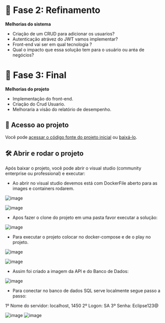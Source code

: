 # 🎯 Fase 2: Refinamento

**Melhorias do sistema**

-  Criação de um CRUD para adicionar os usuarios?
-  Autenticação atrávez do JWT vamos implementar?
-  Front-end vai ser em qual tecnologia ?
-  Qual o impacto que essa solução tem para o usuário ou aréa de negócios?

# 🎯 Fase 3: Final

**Melhorias do projeto**

- Implementação do front-end.
- Criação do Crud Usuario.
- Melhoraria a visão do relatório de desempenho.

## 📁 Acesso ao projeto

Você pode [acessar o código fonte do projeto inicial](https://github.com/matheuselias12/ProvaEclipseworks.git) ou [baixá-lo](https://github.com//matheuselias12/ProvaEclipseworks/archive/refs/heads/master.zip).

## 🛠️ Abrir e rodar o projeto

Após baixar o projeto, você pode abrir o visual studio (community enterprise ou professional) e executar:

- Ao abrir no visual studio devemos está com DockerFile aberto para as images e containers rodarem.
  
![image](https://github.com/matheuselias12/ProvaEclipseworks/assets/47905883/c94ef794-b752-4ece-9ad2-addd7a35c4ce)

![image](https://github.com/matheuselias12/ProvaEclipseworks/assets/47905883/48e8c874-7467-493c-bb04-f528cb70d0c8)

- Apos fazer o clone do projeto em uma pasta favor executar a solução:

![image](https://github.com/matheuselias12/ProvaEclipseworks/assets/47905883/23f01da8-a8e2-4e55-8161-be475e2249dc)

- Para executar o projeto colocar no docker-compose e de o play no projeto.

![image](https://github.com/matheuselias12/ProvaEclipseworks/assets/47905883/32201a25-ee21-48ae-b28e-af8839d99adf)

![image](https://github.com/matheuselias12/ProvaEclipseworks/assets/47905883/b7d117e7-a1ed-47a7-ae55-edb5cb35b4ec)

- Assim foi criado a imagem da API e do Banco de Dados:

![image](https://github.com/matheuselias12/ProvaEclipseworks/assets/47905883/4d1d9c07-28ed-4e8d-8d20-fcba537c3dea)

- Para conectar no banco de dados SQL serve localmente segue passo a passo:

1º Nome do servidor: localhost, 1450
2º Logon: SA
3º Senha: Eclipse123@

![image](https://github.com/matheuselias12/ProvaEclipseworks/assets/47905883/afa84ff9-be40-4061-9c7f-277d608340e1)
![image](https://github.com/matheuselias12/ProvaEclipseworks/assets/47905883/5850d13b-fc04-41ea-aae1-2b38b61ce157)







